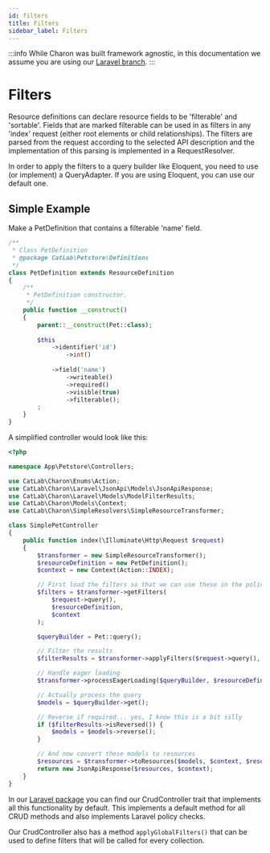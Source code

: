 ```yaml
---
id: filters
title: Filters
sidebar_label: Filters
---
```


:::info
While Charon was built framework agnostic, in this documentation we assume you are 
using our [Laravel branch](https://github.com/catlabinteractive/charon-laravel).
:::

Filters
=======
Resource definitions can declare resource fields to be 'filterable' and 'sortable'. Fields that are marked filterable 
can be used in as filters in any 'index' request (either root elements or child relationships). The filters are parsed
from the request according to the selected API description and the implementation of this parsing is implemented in 
a RequestResolver.

In order to apply the filters to a query builder like Eloquent, you need to use (or implement) a QueryAdapter.
If you are using Eloquent, you can use our default one.

Simple Example
--------------

Make a PetDefinition that contains a filterable 'name' field.

```php
/**
 * Class PetDefinition
 * @package CatLab\Petstore\Definitions
 */
class PetDefinition extends ResourceDefinition
{
    /**
     * PetDefinition constructor.
     */
    public function __construct()
    {
        parent::__construct(Pet::class);
        
        $this
            ->identifier('id')
                ->int()
            
            ->field('name')
                ->writeable()
                ->required()
                ->visible(true)
                ->filterable();
        ;
    }
}
```

A simplified controller would look like this:

```php
<?php

namespace App\Petstore\Controllers;

use CatLab\Charon\Enums\Action;
use CatLab\Charon\Laravel\JsonApi\Models\JsonApiResponse;
use CatLab\Charon\Laravel\Models\ModelFilterResults;
use CatLab\Charon\Models\Context;
use CatLab\Charon\SimpleResolvers\SimpleResourceTransformer;

class SimplePetController
{
    public function index(\Illuminate\Http\Request $request)
    {
        $transformer = new SimpleResourceTransformer();
        $resourceDefinition = new PetDefinition();
        $context = new Context(Action::INDEX);

        // First load the filters so that we can use these in the policy
        $filters = $transformer->getFilters(
            $request->query(),
            $resourceDefinition,
            $context
        );

        $queryBuilder = Pet::query();

        // Filter the results
        $filterResults = $transformer->applyFilters($request->query(), $filters, $context, $queryBuilder);

        // Handle eager loading
        $transformer->processEagerLoading($queryBuilder, $resourceDefinition, $context);

        // Actually process the query
        $models = $queryBuilder->get();

        // Reverse if required... yes, I know this is a bit silly
        if ($filterResults->isReversed()) {
            $models = $models->reverse();
        }

        // And now convert these models to resources
        $resources = $transformer->toResources($models, $context, $resourceDefinition, $filterResults);
        return new JsonApiResponse($resources, $context);
    }
}

```

In our [Laravel package](https://github.com/catlabinteractive/charon-laravel) you can find our CrudController trait 
that implements all this functionality by default. This implements a default method for all CRUD methods and also 
implements Laravel policy checks.

Our CrudController also has a method `applyGlobalFilters()` that can be used to define filters that will be called 
for every collection.
